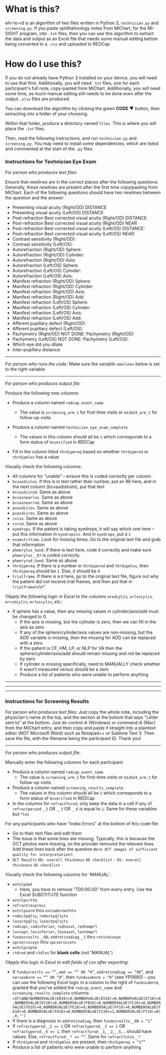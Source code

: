 # What is this?
ehr-to-rd is an algorithm of two files written in Python 3, `technician.py` and `screening.py`. If you paste ophthalmology notes from MiChart, for the MI-SIGHT program, into `.txt` files, then you can use this algorithm to extract the data and output as an Excel file that needs some manual editing before being converted to a `.csv` and uploaded to REDCap. 

# How do I use this?
If you do not already have Python 3 installed on your device, you will need to use that first. Additionally, you will need `.txt` files, one for each participant's full note, copy-pasted from MiChart. Additionally, you will need some time, as much manual editing still needs to be done even after the output `.xlsx` files are produced.

You can download the algorithm by clicking the green **CODE ▼** button, then extracting into a folder of your choosing.

Within that folder, produce a directory named `files`. This is where you will place the `.txt` files.

Then, read the following instructions, and run `technician.py` and `screening.py`. You may need to install some dependencies, which are listed and commented at the start of the `.py` files.

### Instructions for Technician Eye Exam

*For person who produces text files:*

Ensure that newlines are in the correct places after the following questions. Generally, these newlines are present after the first time copy/pasting from MiChart. Each of the following questions should have two newlines between the question and the answer:
* Presenting visual acuity (Right/OD) DISTANCE
* Presenting visual acuity (Left/OS) DISTANCE
* Post-refraction Best corrected visual acuity (Right/OD) DISTANCE
* Post-refraction Best corrected visual acuity (Right/OD) NEAR
* Post-refraction Best corrected visual acuity (Left/OS) DISTANCE:
* Post-refraction Best corrected visual acuity (Left/OS) NEAR:
* Contrast sensitivity (Right/OD):
* Contrast sensitivity (Left/OS):
* Autorefraction (Right/OD) Sphere:
* Autorefraction (Right/OD) Cylinder:
* Autorefraction (Right/OD) Axis:
* Autorefraction (Left/OS) Sphere:
* Autorefraction (Left/OS) Cylinder:
* Autorefraction (Left/OS) Axis:
* Manifest refraction (Right/OD) Sphere:
* Manifest refraction (Right/OD) Cylinder:
* Manifest refraction (Right/OD) Axis:
* Manifest refraction (Right/OD) Add
* Manifest refraction (Left/OS) Sphere:
* Manifest refraction (Left/OS) Cylinder:
* Manifest refraction (Left/OS) Axis:
* Manifest refraction (Left/OS) Add:
* Afferent pupillary defect (Right/OD):
* Afferent pupillary defect (Left/OS):
* Pachymetry (Right/OD) NOT DONE: Pachymetry (Right/OD):
* Pachymetry (Left/OS) NOT DONE: Pachymetry (Left/OS): 
* Which eye did you dilate 
* Inter-pupillary distance:

---

*For person who runs the code:*
Make sure the variable `newlines` below is set to the right variable

---

*For person who produces output file:*

Produce the following new columns:

* Produce a column named `redcap_event_name`
  * The value is `screening_arm_1` for first-time visits or `m12m24_arm_1` for follow-up visits

* Produce a column named `technician_eye_exam_complete`
  * The values in this column should all be `1` which corresponds to a form status of `Unverified` in REDCap

* Fill in the column titled `thrdipmreq` based on whether `thrdipmrod` or `thrdipmlos` has a value

Visually check the following columns:
* All columns for “unable” – ensure this is coded correctly per column
* `bcvasdislos`. If this is in text rather than number, put an 88 here, and in the next column (bcvasdislostx), put that text
* `bcvasdisrod`. Same as above
* `bcvasnearlos`. Same as above
* `bcvasnearrod`. Same as above
* `pvasdislos`. Same as above
* `pvasdisros`. Same as above
* `cslos`. Same as above
* `csrod`. Same as above
* `eyedrops`. If the patient is taking eyedrops, it will say which one here – put this information in `eyedropstx`. And in `eyedrops`, put a `1`
* `examstrttime`. Look for missing times. Go to the original text file and grab that information
* `phmerylos_hand`. If there is text here, code it correctly and make sure `phmerylos__87` is coded correctly.
* `phmeryrod_hand`. Same as above
* `thrdipmreq`. If there is a number in `thrdipmrod` and `thrdipmlos`, then `thrdipmreq` should be `1`. Else, it should be `0`
* `trialframe`. If there is a `0` here, go to the original text file, figure out why the patient did not receive trial frames, and then put that in `trialframetx`\n"

*!!Apply the following logic in Excel to the columns `arodcylin`, `arloscylin`, `mrrodcylin`, `mrloscylin`, etc.:*
* If sphere has a value, then any missing values in cylinder/axis/add must be changed to 0.
  * If the axis is missing, but the cylinder is zero, then we can fill in the axis as zero
  * If any of the sphere/cylinder/axis values are non-missing, but the ADD variable is missing, then the missing for ADD can be replaced with a zero.
  * If the patient is CF, HM, LP, or NLP for VA then the sphere/cylinder/axis/add should remain missing and not be replaced by zero
  * If cylinder is missing specifically, need to MANUALLY check whether it wasn’t measured versus should be a zero
  * Produce a list of patients who were unable to perform anything


---
---
---

### Instructions for Screening Results

*For person who produces text files:*
Just copy the whole note, including the physician's name at the top, and the section at the bottom that says "Letter sent to" at the bottom. Just do control-A (Windows) or command-A (Mac) from the MiChart entry, and then copy and paste it straight into a plaintext editor (NOT Microsoft Word) such as Notepad++ or Sublime Text 3. Then save the file, with the filename being the participant ID. Thank you!

---

*For person who produces output file:*

Manually enter the following columns for each participant:

* Produce a column named `redcap_event_name`
  * The value is `screening_arm_1` for first-time visits or `m12m24_arm_1` for follow-up visits
* Produce a column named `screening_results_complete`
  * The values in this column should all be `1` which corresponds to a form status of `Unverified` in REDCap
* In the columns for `refractfurod`, only keep the data in a cell if any of `refractperyod__2` OR `__3` OR `__6` is equal to `1`. Same for these variables but `*los`

For any participants who have \"Index Errors\" at the bottom of this code file:

* Go to their text files and edit them
* The issue is that some lines are missing. Typically, this is because the OCT photos were missing, so the provider removed the relevant lines. Add these lines back after the question `Were OCT images of sufficient quality for interpretation?`:
 * 
    `OCT Results`
    `OD: overall thickness`
    `OD checklist`
    `·`
    `OS: overall thickness`
    `OS checklist`
    `·`

Visually check the following columns for 'MANUAL': 

* `extnlpdat`
  * Here, you have to remove "T00:00:00" from every entry. Use the Excel SUBSTITUTE function
* `extnlpsrttm`
* `refractrecpresc`
* `extnlpnorm` thru `extnabnrmothtx`
* `rodoctpqlty`, `rodoctpqltytx`
* `losoctpqlty`, `losoctpqltytx`
* `rodsupr`, `rodinferior`, `rodnasal`, `rodtemprl`
* `lossupr`, `losinferior`, `losnasal`, `lostemprl`
* `fundusreslts__88`; `addretinadiag__1` thru `retinatxeye`
* `spcserviceyn` thru `spcservicetx`
* `extnlpstptm`
* `ctdrod` and `ctdlos` for **blank cells** (not 'MANUAL')

*!!Apply this logic in Excel to edit fields of csv after exporting:*
* If `fundusreslts == “”`, `amd == “” OR “0”`, `addretinadiag == “99”`, and `nerveabnrm == “” OR “0”`, then `fundusabnrm = “0”` (see YP0680) – you can use the following Excel logic in a column to the right of `fundusabnrm`, granted that you've added the `redcap_event_name` and `screening_results_complete` columns: `=IF(AND(NUMBERVALUE(ER10)=0,NUMBERVALUE(ES10)=0,NUMBERVALUE(ET10)=0,NUMBERVALUE(EY10)=0,NUMBERVALUE(FB10)=0,NUMBERVALUE(FC10)=0,NUMBERVALUE(FD10)=0,NUMBERVALUE(FE10)=0,NUMBERVALUE(FF10)=0,NUMBERVALUE(FG10)=0,NUMBERVALUE(FH10)=0,NUMBERVALUE(FI10)=1,NUMBERVALUE(FT10)=0),0,"")`
* If there is a diagnosis in `addretinadiag`, then `fundusreslts__88 = “1”`
* If `refractyperod__2 == 1` OR `refractyperod__3 == 1` OR `refractyperod__6 == 1`, then `refractfurod__1`,`__2`,`__3`,... should have values. Else, `refractfurod__* == “”`. Same for `refractfulos__*`
* If `thrdipmrod` and `thrdipmlos` are present, then `thrdipmreq = “1”`"
* Produce a list of patients who were unable to perform anything

